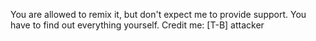 You are allowed to remix it, but don't expect me to provide support.
You have to find out everything yourself.
Credit me: [T-B] attacker

